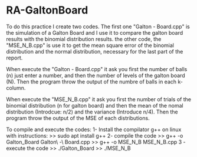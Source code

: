 # RA-GaltonBoard

To do this practice I create two codes. The first one "Galton - Board.cpp" is the simulation of a Galton Board and I use it to compare the galton board results with the binomial distribution results. the other code, the "MSE_N_B.cpp" is use it to get the mean square error of the binomial distribution and the normal distribution, necessary for the last part of the report.

When execute the "Galton - Board.cpp" it ask you first the number of balls (n) just enter a number, and then the number of levels of the galton board (N). Then the program throw the output of the numbre of balls in each k-column.

When execute the "MSE_N_B.cpp" it ask you first the number of trials of the binomial distribution (n for galton board) and then the mean of the nomal distribution (Introdcue: n/2) and the variance (Introduce n/4). Then the program throw the output of the MSE of each distributions.

To compile and execute the codes:
  1- Install the compilator g++ on linux with instructions:
    >> sudo apt install g++
  2- compile the code
    >> g++ -o Galton_Board Galton\ -\ Board.cpp
    >> g++ -o MSE_N_B MSE_N_B.cpp
  3 - execute the code
    >> ./Galton_Board
    >> ./MSE_N_B
